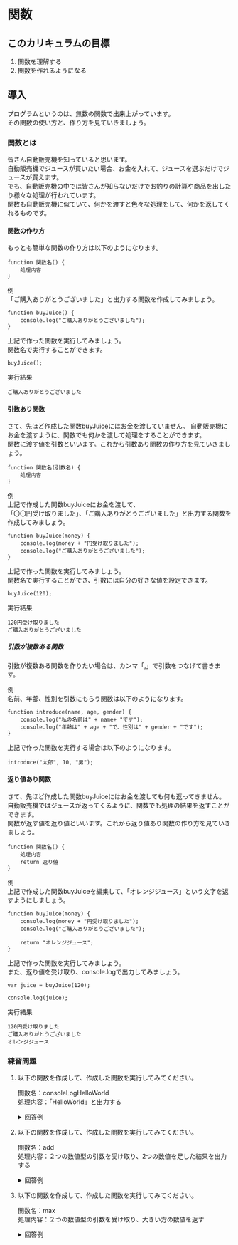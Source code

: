 # 関数

## このカリキュラムの目標
1. 関数を理解する
2. 関数を作れるようになる

## 導入
プログラムというのは、無数の関数で出来上がっています。  
その関数の使い方と、作り方を見ていきましょう。

### 関数とは
皆さん自動販売機を知っていると思います。  
自動販売機でジュースが買いたい場合、お金を入れて、ジュースを選ぶだけでジュースが買えます。   
でも、自動販売機の中では皆さんが知らないだけでお釣りの計算や商品を出したり様々な処理が行われています。  
関数も自動販売機に似ていて、何かを渡すと色々な処理をして、何かを返してくれるものです。

#### 関数の作り方
もっとも簡単な関数の作り方は以下のようになります。

```
function 関数名() {
    処理内容
}
```

例  
「ご購入ありがとうございました」と出力する関数を作成してみましょう。

```
function buyJuice() {
    console.log("ご購入ありがとうございました");
}
```

上記で作った関数を実行してみましょう。  
関数名で実行することができます。

```
buyJuice();
```

実行結果

```
ご購入ありがとうございました
```

#### 引数あり関数
さて、先ほど作成した関数buyJuiceにはお金を渡していません。 
自動販売機にお金を渡すように、関数でも何かを渡して処理をすることができます。  
関数に渡す値を引数といいます。これから引数あり関数の作り方を見ていきましょう。

```
function 関数名(引数名) {
	処理内容
}
```

例  
上記で作成した関数buyJuiceにお金を渡して、  
「〇〇円受け取りました」、「ご購入ありがとうございました」と出力する関数を作成してみましょう。

```
function buyJuice(money) {
    console.log(money + "円受け取りました");
    console.log("ご購入ありがとうございました");
}
```

上記で作った関数を実行してみましょう。  
関数名で実行することができ、引数には自分の好きな値を設定できます。

```
buyJuice(120);
```

実行結果

```
120円受け取りました
ご購入ありがとうございました
```

##### 引数が複数ある関数
引数が複数ある関数を作りたい場合は、カンマ「,」で引数をつなげて書きます。

例  
名前、年齢、性別を引数にもらう関数は以下のようになります。

```
function introduce(name, age, gender) {
    console.log("私の名前は" + name+ "です");
    console.log("年齢は" + age + "で、性別は" + gender + "です");
}
```

上記で作った関数を実行する場合は以下のようになります。

```
introduce("太郎", 10, "男");
```

#### 返り値あり関数
さて、先ほど作成した関数buyJuiceにはお金を渡しても何も返ってきません。  
自動販売機ではジュースが返ってくるように、関数でも処理の結果を返すことができます。  
関数が返す値を返り値といいます。これから返り値あり関数の作り方を見ていきましょう。

```
function 関数名() {
	処理内容
	return 返り値
}
```

例  
上記で作成した関数buyJuiceを編集して、「オレンジジュース」という文字を返すようにしましょう。

```
function buyJuice(money) {
    console.log(money + "円受け取りました");
    console.log("ご購入ありがとうございました");
    
    return "オレンジジュース";
}
```

上記で作った関数を実行してみましょう。  
また、返り値を受け取り、console.logで出力してみましょう。

```
var juice = buyJuice(120);

console.log(juice);
```

実行結果

```
120円受け取りました
ご購入ありがとうございました
オレンジジュース
```

### 練習問題
1. 以下の関数を作成して、作成した関数を実行してみてください。

	関数名：consoleLogHelloWorld  
	処理内容：「HelloWorld」と出力する
	
	<details><summary>回答例</summary><div>
	
	```
	function cconsoleLogHelloWorld() {
	    console.log("HelloWorld")
	}
	
	consoleLogHelloWorld()
	```
	
	</div></details>
	
2. 以下の関数を作成して、作成した関数を実行してみてください。

	関数名：add  
	処理内容：２つの数値型の引数を受け取り、2つの数値を足した結果を出力する
	
	<details><summary>回答例</summary><div>
	
	```
	function add(num1, num2) {
	    console.log(num1 + num2);
	}
	
	add(1, 2);
	```
	
	</div></details>
	
3. 以下の関数を作成して、作成した関数を実行してみてください。

	関数名：max  
	処理内容：２つの数値型の引数を受け取り、大きい方の数値を返す
	
	<details><summary>回答例</summary><div>
	
	```
	function max(num1, num2) {
	    if num1 >= num2 {
	        return num1
	    } else {
	        return num2
	    }
	}
	
	var maxValue = max(3, 2);
	console.log(maxValue);
	```
	
	</div></details>